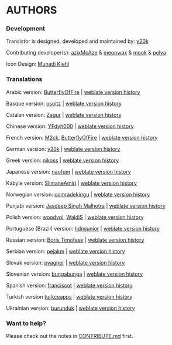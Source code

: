 AUTHORS
=======

### Development
Transistor is designed, developed and maintained by: [y20k](https://github.com/y20k)

Contributing developer(s): [azixMcAze](https://github.com/azixMcAze) & [meonwax](https://github.com/meonwax) & [mook](https://github.com/mook) & [pelya](https://github.com/pelya)

Icon Design: [Munadi Kiehl](https://github.com/munadikieh)

### Translations
Arabic version: [ButterflyOfFire](https://github.com/BoFFire) | [weblate version history](https://hosted.weblate.org/changes/?lang=ar&project=transistor)

Basque version: [osoitz](https://github.com/osoitz) | [weblate version history](https://hosted.weblate.org/changes/?lang=eu&project=transistor)

Catalan version: [Zagur](https://github.com/Zagur) | [weblate version history](https://hosted.weblate.org/changes/?lang=ca&project=transistor)

Chinese version: [YFdyh000](https://github.com/yfdyh000) | [weblate version history](https://hosted.weblate.org/changes/?lang=zh_Hans&project=transistor)

French version: [M2ck](https://github.com/M2ck), [ButterflyOfFire](https://github.com/BoFFire) | [weblate version history](https://hosted.weblate.org/changes/?lang=fr&project=transistor)

German version: [y20k](https://github.com/y20k) | [weblate version history](https://hosted.weblate.org/changes/?lang=de&project=transistor)

Greek version: [nikoss](https://github.com/nikoss) | [weblate version history](https://hosted.weblate.org/changes/?lang=el&project=transistor)

Japanese version: [naofum](https://github.com/naofum) | [weblate version history](https://hosted.weblate.org/changes/?lang=ja&project=transistor)

Kabyle version: [SlimaneAmiri](https://github.com/SlimaneAmiri) | [weblate version history](https://hosted.weblate.org/changes/?lang=kab&project=transistor)

Norwegian version: [comradekingu](https://github.com/comradekingu) | [weblate version history](https://hosted.weblate.org/changes/?lang=nb_NO&project=transistor)

Punjabi version: [Jasdeep Singh Malhotra](https://github.com/cingh-jasdeep) | [weblate version history](https://hosted.weblate.org/changes/?lang=pa&project=transistor)

Polish version: [woodypl](https://github.com/woodypl), [WaldiS](https://hosted.weblate.org/user/WaldiS/) | [weblate version history](https://hosted.weblate.org/changes/?lang=pl&project=transistor)

Portuguese (Brazil) version: [hdmjunior](https://github.com/hdmjunior) |  [weblate version history](https://hosted.weblate.org/changes/?lang=pt_BR&project=transistor)

Russian version: [Boris Timofeev](https://github.com/btimofeev) | [weblate version history](https://hosted.weblate.org/changes/?lang=ru&project=transistor)

Serbian version: [pejakm](https://github.com/pejakm) | [weblate version history](https://hosted.weblate.org/changes/?lang=sr&project=transistor)

Slovak version: [pvagner](https://github.com/pvagner) | [weblate version history](https://hosted.weblate.org/changes/?lang=sk&project=transistor)

Slovenian version: [bungabunga](https://github.com/bungabunga) | [weblate version history](https://hosted.weblate.org/changes/?lang=sl&project=transistor)

Spanish version: [franciscot](https://github.com/franciscot) | [weblate version history](https://hosted.weblate.org/changes/?lang=es&project=transistor)

Turkish version [turkceapps](https://hosted.weblate.org/user/turkceapps/) | [weblate version history](https://hosted.weblate.org/changes/?lang=tr&project=transistor)

Ukrainian version: [burunduk](https://github.com/burunduk) | [weblate version history](https://hosted.weblate.org/changes/?lang=uk&project=transistor)

### Want to help?
Please check out the notes in [CONTRIBUTE.md](https://github.com/y20k/transistor/blob/master/CONTRIBUTE.md) first.
